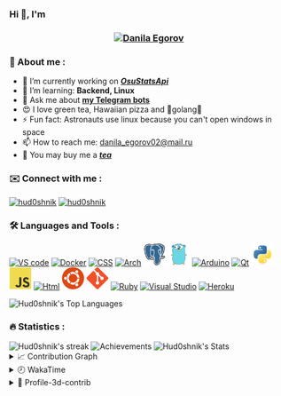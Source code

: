 ### Hi 👋, I'm 

<h3 align="center"><a href="https://hud0shnik.github.io/">
   <img alt="Danila Egorov" src="https://readme-typing-svg.herokuapp.com/?lines=Danila+Egorov;Beginner+back-end+developer&font=Fira%20Code&width=440&height=45&color=68C3D4&vCenter=true&size=21"></a>
</h3>

<h3>🔎 About me :</h3>

- 🔭 I’m currently working on ***[OsuStatsApi](https://github.com/hud0shnik/OsuStatsApi)***
- 🌱 I’m learning: **Backend, Linux**
- 💬 Ask me about **[my Telegram bots](https://github.com/stars/hud0shnik/lists/my-bots)**
- 😍 I love green tea, Hawaiian pizza and 💙golang💙
- ⚡ Fun fact: Astronauts use linux because you can't open windows in space
- 📫 How to reach me: danila_egorov02@mail.ru
- 🍵 You may buy me a ***[tea](https://www.buymeacoffee.com/hud0shnik)***

<h3>✉️ Connect with me :</h3>
<p>
   <a href="https://t.me/hud0shnik" ><img align="center" src="https://img.icons8.com/color/48/000000/telegram-app--v4.png" alt="hud0shnik" height="40" width="40"/></a>
   <a href="https://vk.com/hud0shnik" ><img align="center" src="https://img.icons8.com/color/48/000000/vk-circled.png" alt="hud0shnik" height="40" width="40"/></a> 
</p>

<h3>🛠 Languages and Tools :</h3>
<p>
   <!-- Vs Code -->
   <a href="https://github.com/search?q=user%3Ahud0shnik&type=repositories" >
   <img src="https://img.icons8.com/fluent/48/000000/visual-studio-code-2019.png" alt="VS code" width="40" height="40"/></a>
   <!-- Docker -->
   <a href="https://github.com/hud0shnik/golang-to-do" >
   <img src="https://img.icons8.com/fluency/48/000000/docker.png" alt="Docker" width="40" height="40"/></a>
   <!-- CSS -->
   <a href="https://github.com/hud0shnik/hud0shnik.github.io" > 
   <img src="https://img.icons8.com/color/48/000000/css3.png" alt="CSS" width="40" height="40"/></a>
   <!-- Arch -->
   <a href="https://github.com/hud0shnik?tab=repositories" > 
   <img src="https://img.icons8.com/material-sharp/96/4a90e2/arch-linux.png" alt="Arch" width="40" height="40"/></a>
   <!-- Postgresql -->
   <a href="https://github.com/hud0shnik/golang-to-do" >
   <img src="https://raw.githubusercontent.com/devicons/devicon/master/icons/postgresql/postgresql-original.svg" alt="Postgresql" width="40" height="40"/></a>
   <!-- Golang -->
   <a href="https://github.com/search?l=Go&q=user%3Ahud0shnik+language%3AGolang&type=Repositories" > 
   <img src="https://raw.githubusercontent.com/devicons/devicon/master/icons/go/go-original.svg" alt="Golang" width="40" height="40"/></a>
   <!-- Arduino -->
   <a href="https://github.com/hud0shnik/arduino"  > 
   <img src="https://cdn.worldvectorlogo.com/logos/arduino-1.svg" alt="Arduino" width="40" height="40"/></a>
   <!-- Qt -->
   <a href="https://github.com/hud0shnik/messenger" > 
   <img src="https://img.icons8.com/ios-filled/50/26e07f/qt.png" alt="Qt" width="40" height="40"/></a>
   <!-- Python -->
   <a href="https://github.com/search?l=Python&q=user%3Ahud0shnik&type=Repositories" > 
   <img src="https://raw.githubusercontent.com/devicons/devicon/master/icons/python/python-original.svg" alt="Python" width="40" height="40"/></a>
   <!-- JavaScript -->
   <a href="https://github.com/hud0shnik/hud0shnik.github.io" > 
   <img src="https://raw.githubusercontent.com/devicons/devicon/master/icons/javascript/javascript-original.svg" alt="Javascript" width="40" height="40"/></a>
   <!-- Html -->
   <a href="https://github.com/hud0shnik/hud0shnik.github.io" >
   <img src="https://img.icons8.com/color/48/000000/html-5--v1.png" alt="Html" width="40" height="40"/></a>
   <!-- Ubuntu -->
   <a href="https://ubuntu.com/" >
   <img src="https://raw.githubusercontent.com/github/explore/80688e429a7d4ef2fca1e82350fe8e3517d3494d/topics/ubuntu/ubuntu.png" alt="Ubuntu" width="40" height="40"/></a>
   <!-- Git -->
   <a href="https://github.com/search?q=user%3Ahud0shnik&type=repositories" > 
   <img src="https://raw.githubusercontent.com/devicons/devicon/master/icons/git/git-original.svg" alt="Git" width="40" height="40"/></a>
   <!-- Ruby -->
   <a href="https://github.com/search?l=Ruby&q=user%3Ahud0shnik&type=Repositories" >
   <img src="https://img.icons8.com/color/48/000000/ruby-programming-language.png" alt="Ruby" width="40" height="40"/></a>
   <!-- Visual Studio -->
   <a href="https://github.com/search?l=C%2B%2B&q=user%3Ahud0shnik&type=Repositories" >
   <img src="https://img.icons8.com/fluency/48/000000/visual-studio-2019.png" alt="Visual Studio" width="40" height="40"/></a>
   <!-- Heroku -->
   <a href="https://github.com/stars/hud0shnik/lists/my-bots" >
   <img src="https://img.icons8.com/color/48/000000/heroku.png" alt="Heroku" width="40" height="40"/></a>
</p>

<img alt="Hud0shnik's Top Languages" src="https://github-readme-stats.vercel.app/api/top-langs/?username=Hud0shnik&langs_count=4&layout=compact&theme=react&hide_border=true&bg_color=1F222E&title_color=68C3D4&icon_color=F8D866&hide_border=true&hide=JavaScript,CSS,Java,HTML,c%2B%2B,Ren'Py" height="198px"/>


<h3>🔥 Statistics :</h3>
<img alt="Hud0shnik's streak" src="http://github-readme-streak-stats.herokuapp.com?user=hud0shnik&theme=monokai&hide_border=true&date_format=j%20M%5B%20Y%5D&background=1F222E&stroke=FFFFFF&currStreakLabel=FFE8D1&sideLabels=FFE8D1&ring=68C3D4&fire=568EA3&currStreakNum=FFFFFF&sideNums=68C3D4"/>
<img alt="Achievements" src="https://github-profile-trophy.vercel.app/?username=hud0shnik&theme=nord&title=MultiLanguage,Commits,Followers,Stars&no-frame=true&margin-w=18"/>
<img alt="Hud0shnik's Stats" src="https://denvercoder1-github-readme-stats.vercel.app/api/?username=hud0shnik&show_icons=true&include_all_commits=true&count_private=true&theme=react&hide_border=true&bg_color=1F222E&title_color=68C3D4&icon_color=FFE8D1&hide_title=true&hide=contribs"/>

<details>
   <summary> 📈 Contribution Graph </summary>
   <br/>
   <img alt="Hud0shnik's Graph" src="https://denvercoder1-activity-graph.herokuapp.com/graph/?username=Hud0shnik&bg_color=1F222E&color=68C3D4&line=568EA3&point=FFE8D1&hide_border=true" width="100%"/>
</details>

<details>
   <summary> 🕗 WakaTime </summary>
   </br>
   Total time coded since May 9 2022
   </br> 
   <img alt="Total time coded since May 9 2022" src="https://wakatime.com/badge/user/ee2709af-fc5f-498b-aaa1-3ea47bf12a00.svg?style=for-the-badge">
   </br></br>

   <!--START_SECTION:waka-->
**I'm an Early 🐤** 

```text
🌞 Morning    224 commits    ⣿⣿⣿⣀⣀⣀⣀⣀⣀⣀⣀⣀⣀⣀⣀⣀⣀⣀⣀⣀⣀⣀⣀⣀⣀   14.1% 
🌆 Daytime    616 commits    ⣿⣿⣿⣿⣿⣿⣿⣿⣿⣀⣀⣀⣀⣀⣀⣀⣀⣀⣀⣀⣀⣀⣀⣀⣀   38.77% 
🌃 Evening    638 commits    ⣿⣿⣿⣿⣿⣿⣿⣿⣿⣿⣀⣀⣀⣀⣀⣀⣀⣀⣀⣀⣀⣀⣀⣀⣀   40.15% 
🌙 Night      111 commits    ⣿⣀⣀⣀⣀⣀⣀⣀⣀⣀⣀⣀⣀⣀⣀⣀⣀⣀⣀⣀⣀⣀⣀⣀⣀   6.99%

```
📅 **I'm Most Productive on Friday** 

```text
Monday       215 commits    ⣿⣿⣿⣀⣀⣀⣀⣀⣀⣀⣀⣀⣀⣀⣀⣀⣀⣀⣀⣀⣀⣀⣀⣀⣀   13.53% 
Tuesday      219 commits    ⣿⣿⣿⣀⣀⣀⣀⣀⣀⣀⣀⣀⣀⣀⣀⣀⣀⣀⣀⣀⣀⣀⣀⣀⣀   13.78% 
Wednesday    236 commits    ⣿⣿⣿⣀⣀⣀⣀⣀⣀⣀⣀⣀⣀⣀⣀⣀⣀⣀⣀⣀⣀⣀⣀⣀⣀   14.85% 
Thursday     228 commits    ⣿⣿⣿⣀⣀⣀⣀⣀⣀⣀⣀⣀⣀⣀⣀⣀⣀⣀⣀⣀⣀⣀⣀⣀⣀   14.35% 
Friday       242 commits    ⣿⣿⣿⣀⣀⣀⣀⣀⣀⣀⣀⣀⣀⣀⣀⣀⣀⣀⣀⣀⣀⣀⣀⣀⣀   15.23% 
Saturday     238 commits    ⣿⣿⣿⣀⣀⣀⣀⣀⣀⣀⣀⣀⣀⣀⣀⣀⣀⣀⣀⣀⣀⣀⣀⣀⣀   14.98% 
Sunday       211 commits    ⣿⣿⣿⣀⣀⣀⣀⣀⣀⣀⣀⣀⣀⣀⣀⣀⣀⣀⣀⣀⣀⣀⣀⣀⣀   13.28%

```


📊 **This Week I Spent My Time On** 

```text
💬 Programming Languages: 
Go                       1 hr 38 mins        ⣿⣿⣿⣿⣿⣿⣿⣿⣿⣿⣿⣿⣿⣀⣀⣀⣀⣀⣀⣀⣀⣀⣀⣀⣀   52.35% 
Python                   1 hr 14 mins        ⣿⣿⣿⣿⣿⣿⣿⣿⣿⣿⣀⣀⣀⣀⣀⣀⣀⣀⣀⣀⣀⣀⣀⣀⣀   39.9% 
Text                     7 mins              ⣿⣀⣀⣀⣀⣀⣀⣀⣀⣀⣀⣀⣀⣀⣀⣀⣀⣀⣀⣀⣀⣀⣀⣀⣀   3.73% 
YAML                     5 mins              ⣀⣀⣀⣀⣀⣀⣀⣀⣀⣀⣀⣀⣀⣀⣀⣀⣀⣀⣀⣀⣀⣀⣀⣀⣀   2.73% 
HTML                     2 mins              ⣀⣀⣀⣀⣀⣀⣀⣀⣀⣀⣀⣀⣀⣀⣀⣀⣀⣀⣀⣀⣀⣀⣀⣀⣀   1.29%

💻 Operating System: 
Linux                    2 hrs 9 mins        ⣿⣿⣿⣿⣿⣿⣿⣿⣿⣿⣿⣿⣿⣿⣿⣿⣿⣀⣀⣀⣀⣀⣀⣀⣀   68.81% 
Windows                  58 mins             ⣿⣿⣿⣿⣿⣿⣿⣀⣀⣀⣀⣀⣀⣀⣀⣀⣀⣀⣀⣀⣀⣀⣀⣀⣀   31.19%

```


<!--END_SECTION:waka-->
</details>

<details>
   <summary> 🦾 Profile-3d-contrib </summary>
   <br/>
   <img alt="Hud0shnik's Graph" src="./profile-3d-contrib/profile-night-rainbow.svg" width="100%"/>
</details>
